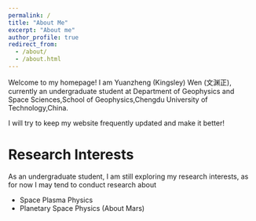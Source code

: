 ```yaml
---
permalink: /
title: "About Me"
excerpt: "About me"
author_profile: true
redirect_from: 
  - /about/
  - /about.html
---
```

 Welcome to my homepage! I am Yuanzheng (Kingsley) Wen (文渊正), currently an undergraduate student at Department of Geophysics and Space Sciences,School of Geophysics,Chengdu University of Technology,China.
 
 I will try to keep my website frequently updated and make it better!
 
Research Interests
======
As an undergraduate student, I am still exploring my research interests, as for now I may tend to conduct research about
* Space Plasma Physics
* Planetary Space Physics (About Mars)
 

